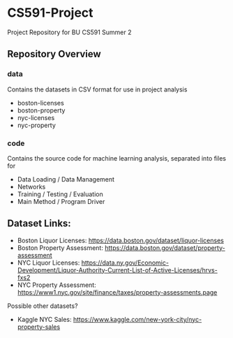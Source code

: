 # CS591-Project
Project Repository for BU CS591 Summer 2

## Repository Overview

### data
Contains the datasets in CSV format for use in project analysis

* boston-licenses
* boston-property
* nyc-licenses
* nyc-property

### code
Contains the source code for machine learning analysis, separated into files for 

* Data Loading / Data Management
* Networks
* Training / Testing / Evaluation 
* Main Method / Program Driver

## Dataset Links:

* Boston Liquor Licenses: https://data.boston.gov/dataset/liquor-licenses
* Boston Property Assessment: https://data.boston.gov/dataset/property-assessment
* NYC Liquor Licenses: https://data.ny.gov/Economic-Development/Liquor-Authority-Current-List-of-Active-Licenses/hrvs-fxs2
* NYC Property Assessment: https://www1.nyc.gov/site/finance/taxes/property-assessments.page

Possible other datasets?

* Kaggle NYC Sales: https://www.kaggle.com/new-york-city/nyc-property-sales
